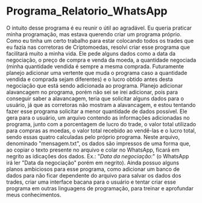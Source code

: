 # Programa_Relatorio_WhatsApp


O intuito desse programa é eu reunir o útil ao agradável. Eu queria praticar minha programação, mas estava querendo criar um programa próprio. Como eu tinha um certo trabalho para estar colocando todos os trades que eu fazia nas corretoras de Criptomoedas, resolvi criar esse programa que facilitará muito a minha vida. 
Ele pede alguns dados como a data da negociação, o preço de compra e venda da moeda, a quantidade negociada (minha quantidade vendida é sempre a mesma comprada. Futuramente planejo adicionar uma vertente que muda o programa caso a quantidade vendida e comprada sejam diferentes) e o lucro obtido antes desta negociação que está sendo adicionada ao programa. 
Planejo adicionar alavancagem no programa, porém não sei se irei adicionar, pois para conseguir saber a alavancagem, teria que solicitar alguns dados para o usuário, já que as corretoras não mostram a alavancagem, e estou tentando fazer esse programa solicitar a menor quantidade de dados possível.
Ele gera para o usuário, um arquivo contendo as informações adicionadas no programa, junto com a porcentagem de lucro do trade, o valor total utilizado para compras as moedas, o valor total recebido ao vendê-las e o lucro total, sendo essas quatro calculadas pelo próprio programa. 
Neste arquivo, denominado "mensagem.txt", os dados são impressos de uma forma que, ao copiar o texto presente no arquivo e colar no WhatsApp, ficará em negrito as idicações dos dados. Ex.: "*Data da negociação:*" (o WhatsApp irá ler "Data da negociação" porém em negrito). 
Ainda possuo alguns planos ambiciosos para esse programa, como adicionar um banco de dados para não ficar dependente do arquivo para salvar os dados dos trades, criar uma interface bacana para o usuário e tentar criar esse programa em outras linguagens de programação, para treinar e aprofundar meus conhecimentos.
